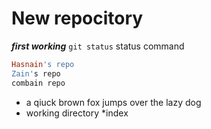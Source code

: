 # New repocitory
***first working***
`git status` status command
```ruby
Hasnain's repo
Zain's repo
combain repo
```
* a qiuck brown fox jumps over the lazy dog
* working directory
*index

